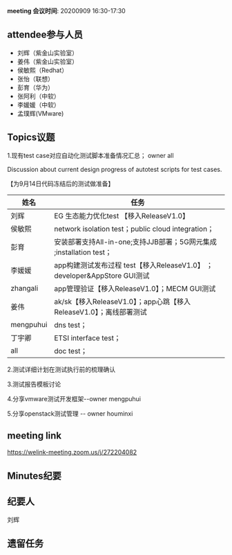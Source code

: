 **meeting 会议时间**: 20200909 16:30-17:30

## attendee参与人员
- 刘辉（紫金山实验室）
- 姜伟（紫金山实验室）
- 侯敏熙（Redhat）
- 张怡（联想）
- 彭育（华为）
- 张阿利（中软）
- 李媛媛（中软）
- 孟璞辉(VMware)

## Topics议题
1.现有test case对应自动化测试脚本准备情况汇总； owner all

Discussion about current design progress of autotest scripts for test cases.

【为9月14日代码冻结后的测试做准备】

|姓名|任务|  
|---|---|
|刘辉| EG 生态能力优化test 【移入ReleaseV1.0】 |
|侯敏熙   |network isolation test；public cloud integration；|
|彭育   | 安装部署支持All-in-one;支持JJB部署；5G网元集成 ;installation test； |
|李媛媛|app构建测试发布过程 test【移入ReleaseV1.0】 ；developer&AppStore GUI测试|
|zhangali|app管理验证【移入ReleaseV1.0】；MECM GUI测试|
|姜伟|ak/sk【移入ReleaseV1.0】；app心跳【移入ReleaseV1.0】；离线部署测试 |
|mengpuhui|dns test；|
|丁宇卿|ETSI interface test；|
|all|doc test；|

2.测试详细计划在测试执行前的梳理确认

3.测试报告模板讨论

4.分享vmware测试开发框架--owner mengpuhui

5.分享openstack测试管理 -- owner houminxi

## meeting link
 https://welink-meeting.zoom.us/j/272204082

## Minutes纪要
## 纪要人
刘辉

## 遗留任务
